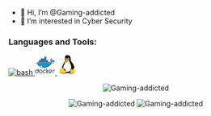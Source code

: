 - 👋 Hi, I’m @Gaming-addicted
- 👀 I’m interested in Cyber Security
<!--- - 🌱 I’m currently learning 
- 💞️ I’m looking to collaborate on ...
- 📫 How to reach me ... 
--->




<h3 align="left">Languages and Tools:</h3>
<p align="left"> 
  <a href="https://www.gnu.org/software/bash/" target="_blank"> 
    <img src="https://www.vectorlogo.zone/logos/gnu_bash/gnu_bash-icon.svg" alt="bash" width="40" height="40"/> 
  </a> 
  <a href="https://www.docker.com/" target="_blank"> 
    <img src="https://raw.githubusercontent.com/devicons/devicon/master/icons/docker/docker-original-wordmark.svg" alt="docker" width="40" height="40"/> 
  </a> 
  <a href="https://www.linux.org/" target="_blank"> 
    <img src="https://raw.githubusercontent.com/devicons/devicon/master/icons/linux/linux-original.svg" alt="linux" width="40" height="40"/>
  </a> 
</p>


<p align="center">
  <img width="50%" src="https://github-readme-stats.vercel.app/api/top-langs?username=Gaming-addicted&show_icons=true&locale=en&layout=compact&theme=tokyonight" alt="Gaming-addicted" />
</p> 

<p align="center">
  <img width="400px" src="https://github-readme-stats.vercel.app/api?username=Gaming-addicted&show_icons=true&locale=en&theme=tokyonight" alt="Gaming-addicted"/>
  <img width="400px" src="https://github-readme-streak-stats.herokuapp.com/?user=Gaming-addicted&theme=tokyonight" alt="Gaming-addicted" />
</p>

<!---
Gaming-addicted/Gaming-addicted is a ✨ special ✨ repository because its `README.md` (this file) appears on your GitHub profile.
You can click the Preview link to take a look at your changes.
--->

